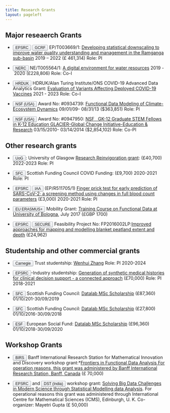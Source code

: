 ```yaml
---
title: Research Grants
layout: pageleft
---
```



<style>

li code 
{
  background-image: linear-gradient(#f7f8fa ,#e7e9ec);
  border-color: #adb1b8 #a2a6ac #8d9096;
  border-style: solid;
  border-width: 1px;
  border-radius: 3px;
  box-shadow: rgba(255,255,255,.6) 0 1px 0 inset;
  box-sizing: border-box;
  color: $link;
  font-family: 'Poppins', sans-serif;
  outline: 0;
  overflow: hidden;
  padding: 1px 7px;
  text-align: center;
  text-decoration: none;
  text-overflow: ellipsis;
  user-select: none;
  -webkit-user-select: none;
  touch-action: manipulation;
  white-space: nowrap;
}


</style>


<div class="grant" markdown=1>



## Major reseaerch Grants


- `EPSRC` `GCRF` EP/T003669/1: [Developing statistical downscaling to improve water quality understanding and management in the Ramganga sub-basin](https://gow.epsrc.ukri.org/NGBOViewGrant.aspx?GrantRef=EP/T003669/1)  2019 – 2022 (£ 461,314) Role: PI 

- `NERC`  NE/T005564/1: [A digital environment for water resources](https://gtr.ukri.org/projects?ref=NE%2FT005564%2F1) 2019 - 2020 (£228,806) Role: Co-I
- `HRDUK`  HDRUK/Alan Turing Institute/ONS COVID-19 Advanced Data Analytics Grant: [Evaluation of Variants Affecting Deployed COVID-19 Vaccines](https://www.hdruk.ac.uk/projects/over-time-will-changes-in-the-genome-of-the-sars-cov-2-virus-result-in-a-decrease-in-vaccine-effectiveness-in-the-scottish-population/) 2021 - 2023 Role: Co-I


- `NSF (USA)`  Award No: #0934739: [Functional Data Modeling of Climate-Ecosystem Dynamics](https://app.dimensions.ai/details/grant/grant.3106253) 09/01/09- 08/31/13 ($363,851) Role: PI 

- `NSF (USA)` Award No: #0947950: [NSF   GK-12 Graduate STEM Fellows in K-12 Education GLACIER-Global Change Initiative-Education & Research](https://app.dimensions.ai/details/grant/grant.3108353) 03/15/2010- 03/14/2014 ($2,854,102) Role: Co-PI 


## Other research grants 

- `UoG`: University of Glasgow [Research Reinvigoration grant](https://www.gla.ac.uk/myglasgow/ris/reinvigoratingresearch/): (£40,700) 2022-2023 Role: PI


- `SFC` Scottish Funding Council COVID Funding: (£9,700) 2020-2021 Role: PI

- `EPSRC` `IAA` (EP/R511705/1) [Finger prick test for early prediction of SARS-CoV-2; a screening method using changes in full blood count parameters](https://www.gla.ac.uk/myglasgow/ris/knowledgeexchange/knowledgeexchangefunding/impactaccelerationaccounts/epsrciaa2022-2025/) (£3,000) 2020-2021 Role: PI 

- `EU ERASMUS+` Mobility Grant: [Training Course on Functional Data at University of Bologna](https://www.gla.ac.uk/explore/internationalisation/fundingopportunities/erasmus-staff-mobility-funding/), July 2017 (£GBP 1700)

- `EPSRC` `SECURE` Feasibility Project No: FP2016002LP:[Improved approaches for mapping and modelling blanket peatland extent and depth](https://www.gla.ac.uk/research/az/secure/feasibilityprojects/projecta/) (£24,962)





## Studentship and other commercial grants 

- `Carnegie` Trust studentship: [Wenhui Zhang](https://www.carnegie-trust.org/alumni/wenhui-zhang-2/) Role: PI 2020-2024

- `EPSRC`-Industry studentship: [Generation of synthetic medical histories for clinical decision support - a connected approach](https://gtr.ukri.org/projects?ref=studentship-1953204) (£70,000) Role: PI 2018-2021

- `SFC` Scottish Funding Council: [Datalab MSc Scholarship](https://thedatalab.com/students/scholarships/) (£87,360) 01/10/201-30/09/2019

- `SFC` Scottish Funding Council:  [Datalab MSc Scholarship](https://thedatalab.com/students/scholarships/) (£27,800) 01/10/2016-30/09/2018

- `ESF` European Social Fund: [Datalab MSc Scholarship](https://thedatalab.com/students/scholarships/) (£96,360) 01/10/2018-30/09/2020


## Workshop Grants 


- `BIRS` Banff International Research Station for Mathematical Innovation and Discovery workshop grant:*[Frontiers in Functional Data Analysis For operation reasons, this grant was administered by Banff International Research Station, Banff, Canada](https://www.birs.ca/events/2015/5-day-workshops/15w5096) (£ 70,000)

- `EPSRC` and `DST (India)` workshop grant: [Solving Big Data Challenges in Modern Science through Statistical Modelling data Analysis](https://www.icms.org.uk/workshops/2015/solving-big-data-challenges-modern-science-through-statistical-modelling). For operational reasons this grant was administered through International Centre for Mathematical Sciences (ICMS), Edinburgh, U. K. Co-organizer: Mayetri Gupta (£ 50,000)

</div>
